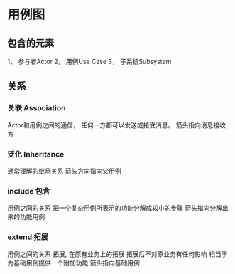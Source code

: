 # 用例图
## 包含的元素
1， 参与者Actor
2， 用例Use Case
3， 子系统Subsystem

## 关系
### 关联 Association
Actor和用例之间的通信， 任何一方都可以发送或接受消息。
箭头指向消息接收方

### 泛化 Inheritance
通常理解的继承关系
箭头方向指向父用例

### include 包含
用例之间的关系
把一个复杂用例所表示的功能分解成较小的步骤
箭头指向分解出来的功能用例

### extend 拓展
用例之间的关系
拓展, 在原有业务上的拓展
拓展后不对原业务有任何影响
相当于为基础用例提供一个附加功能
箭头指向基础用例

